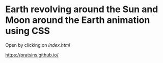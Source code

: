 # Earth revolving around the Sun and Moon around the Earth animation using CSS

Open by clicking on *index.html*

https://pratsins.github.io/